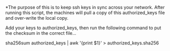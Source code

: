 
*The purpose of this is to keep ssh keys in sync across your network. After running this script, the machines will pull a copy of this authorized_keys file and over-write the local copy.

Add your keys to authorized_keys, then run the following command to put the checksum in the correct file...

sha256sum authorized_keys | awk '{print $1}' > authorized_keys.sha256
